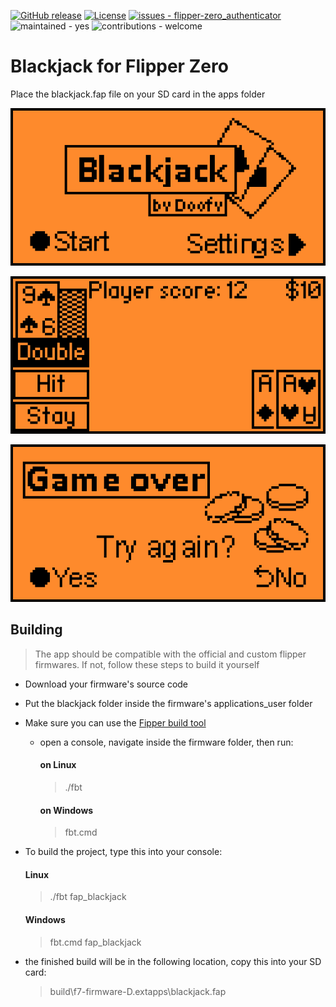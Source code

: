 [![GitHub release](https://img.shields.io/github/release/teeebor/flipper_games?include_prereleases=&sort=semver&color=blue)](https://github.com/teeebor/flipper_games/releases/)
[![License](https://img.shields.io/badge/License-MIT-blue)](/LICENSE)
[![issues - flipper-zero_authenticator](https://img.shields.io/github/issues/teeebor/flipper_games)](https://github.com/teeebor/flipper_games/issues)
![maintained - yes](https://img.shields.io/badge/maintained-yes-blue)
![contributions - welcome](https://img.shields.io/badge/contributions-welcome-blue)

# Blackjack for Flipper Zero
Place the blackjack.fap file on your SD card in the apps folder

![Welcome screen](screenshots/welcome_screen.png)

![Welcome screen](screenshots/play_scene.png)

![Welcome screen](screenshots/game_over_scene.png)
## Building

> The app should be compatible with the official and custom flipper firmwares. If not, follow these steps to build it
> yourself

* Download your firmware's source code
* Put the blackjack folder inside the firmware's applications_user folder
* Make sure you can use
  the [Fipper build tool](https://github.com/flipperdevices/flipperzero-firmware/blob/dev/documentation/fbt.md)
  * open a console, navigate inside the firmware folder, then run:
    #### on Linux
    > ./fbt
    #### on Windows
    > fbt.cmd

* To build the project, type this into your console:
  #### Linux
  > ./fbt fap_blackjack
  #### Windows
  > fbt.cmd fap_blackjack
* the finished build will be in the following location, copy this into your SD card:
  > build\f7-firmware-D\.extapps\blackjack.fap